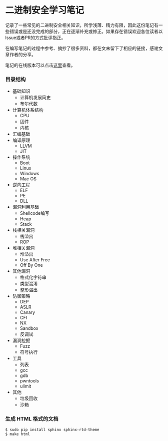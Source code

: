 # 二进制安全学习笔记

记录了一些常见的二进制安全相关知识，所学浅薄、精力有限，因此这份笔记有一些错误或是还没完成的部分，正在逐渐补充或修正。如果存在错误欢迎各位读者以Issue或者PR的方式批评指正。

在编写笔记的过程中参考、摘抄了很多资料，都在文末留下了相应的链接，感谢文章作者的分享。

笔记的在线版本可以点击[这里](https://lylemi.github.io/Learn-Binary-Hacking/)查看。

### 目录结构

- 基础知识
    - 计算机发展简史
    - 布尔代数
- 计算机体系结构
    - CPU
    - 固件
    - 内核
- 汇编基础
- 编译原理
    - LLVM
    - JIT
- 操作系统
    - Boot
    - Linux
    - Windows
    - Mac OS
- 逆向工程
    - ELF
    - PE
    - DLL
- 漏洞利用基础
    - Shellcode编写
    - Heap
    - Stack
- 栈相关漏洞
    - 栈溢出
    - ROP
- 堆相关漏洞
    - 堆溢出
    - Use After Free
    - Off By One
- 其他漏洞
    - 格式化字符串
    - 类型混淆
    - 整形溢出
- 防御策略
    - DEP
    - ASLR
    - Canary
    - CFI
    - NX
    - Sandbox
    - 反调试
- 漏洞挖掘
    - Fuzz
    - 符号执行
- 工具
    - 列表
    - gcc
    - gdb
    - pwntools
    - ulimit
- 其他
    - 垃圾回收
    - 沙箱

### 生成 HTML 格式的文档

```shell
$ sudo pip install sphinx sphinx-rtd-theme
$ make html
```
